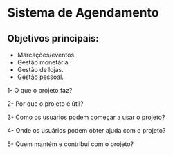 # Sistema de Agendamento

## Objetivos principais:
- Marcações/eventos.
- Gestão monetária.
- Gestão de lojas.
- Gestão pessoal.

1- O que o projeto faz?

2- Por que o projeto é útil?

3- Como os usuários podem começar a usar o projeto?

4- Onde os usuários podem obter ajuda com o projeto?

5- Quem mantém e contribui com o projeto?
